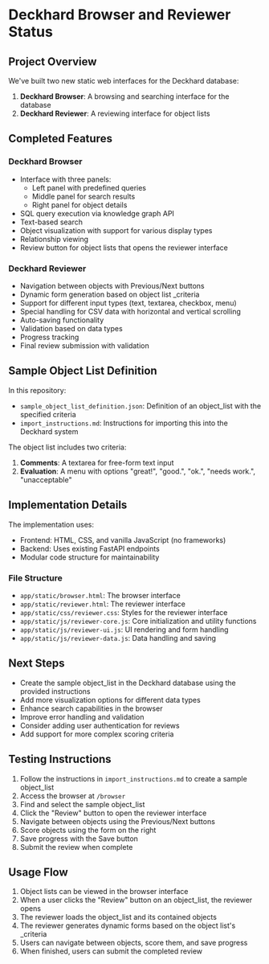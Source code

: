 # Deckhard Browser and Reviewer Status

## Project Overview
We've built two new static web interfaces for the Deckhard database:

1. **Deckhard Browser**: A browsing and searching interface for the database
2. **Deckhard Reviewer**: A reviewing interface for object lists

## Completed Features

### Deckhard Browser
- Interface with three panels: 
  - Left panel with predefined queries
  - Middle panel for search results
  - Right panel for object details
- SQL query execution via knowledge graph API
- Text-based search
- Object visualization with support for various display types
- Relationship viewing
- Review button for object lists that opens the reviewer interface

### Deckhard Reviewer
- Navigation between objects with Previous/Next buttons
- Dynamic form generation based on object list _criteria
- Support for different input types (text, textarea, checkbox, menu)
- Special handling for CSV data with horizontal and vertical scrolling
- Auto-saving functionality
- Validation based on data types
- Progress tracking
- Final review submission with validation

## Sample Object List Definition
In this repository:
- `sample_object_list_definition.json`: Definition of an object_list with the specified criteria
- `import_instructions.md`: Instructions for importing this into the Deckhard system

The object list includes two criteria:
1. **Comments**: A textarea for free-form text input
2. **Evaluation**: A menu with options "great!", "good.", "ok.", "needs work.", "unacceptable"

## Implementation Details
The implementation uses:
- Frontend: HTML, CSS, and vanilla JavaScript (no frameworks)
- Backend: Uses existing FastAPI endpoints
- Modular code structure for maintainability

### File Structure
- `app/static/browser.html`: The browser interface
- `app/static/reviewer.html`: The reviewer interface
- `app/static/css/reviewer.css`: Styles for the reviewer interface
- `app/static/js/reviewer-core.js`: Core initialization and utility functions
- `app/static/js/reviewer-ui.js`: UI rendering and form handling
- `app/static/js/reviewer-data.js`: Data handling and saving

## Next Steps
- Create the sample object_list in the Deckhard database using the provided instructions
- Add more visualization options for different data types
- Enhance search capabilities in the browser
- Improve error handling and validation
- Consider adding user authentication for reviews
- Add support for more complex scoring criteria

## Testing Instructions
1. Follow the instructions in `import_instructions.md` to create a sample object_list
2. Access the browser at `/browser`
3. Find and select the sample object_list
4. Click the "Review" button to open the reviewer interface
5. Navigate between objects using the Previous/Next buttons
6. Score objects using the form on the right
7. Save progress with the Save button
8. Submit the review when complete

## Usage Flow
1. Object lists can be viewed in the browser interface
2. When a user clicks the "Review" button on an object_list, the reviewer opens
3. The reviewer loads the object_list and its contained objects
4. The reviewer generates dynamic forms based on the object list's _criteria
5. Users can navigate between objects, score them, and save progress
6. When finished, users can submit the completed review
